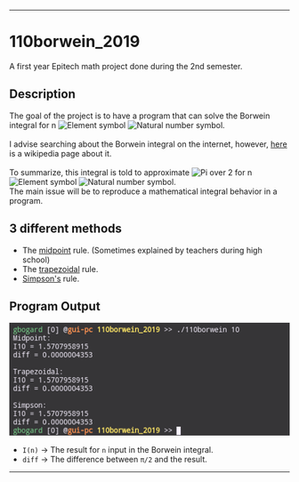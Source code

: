***

# 110borwein_2019

A first year Epitech math project done during the 2nd semester.<br>

## Description

The goal of the project is to have a program that can solve the Borwein integral for n ![Element symbol](https://wikimedia.org/api/rest_v1/media/math/render/svg/6fe4d5b0a594c1da89b5e78e7dfbeed90bdcc32f) ![Natural number symbol](https://wikimedia.org/api/rest_v1/media/math/render/svg/fdf9a96b565ea202d0f4322e9195613fb26a9bed).<br>
<br>
I advise searching about the Borwein integral on the internet, however, [here](https://en.wikipedia.org/wiki/Borwein_integral) is a wikipedia page about it.<br>
<br>
To summarize, this integral is told to approximate ![Pi over 2](https://wikimedia.org/api/rest_v1/media/math/render/svg/b7373b2fc7a9e87a180ef4861d72b715dd96c53f) for n ![Element symbol](https://wikimedia.org/api/rest_v1/media/math/render/svg/6fe4d5b0a594c1da89b5e78e7dfbeed90bdcc32f) ![Natural number symbol](https://wikimedia.org/api/rest_v1/media/math/render/svg/fdf9a96b565ea202d0f4322e9195613fb26a9bed).<br>
The main issue will be to reproduce a mathematical integral behavior in a program.<br>

## 3 different methods

* The [midpoint](https://www.purplemath.com/modules/midpoint.htm) rule. (Sometimes explained by teachers during high school)
* The [trapezoidal](https://byjus.com/maths/trapezoidal-rule/) rule.
* [Simpson's](https://en.wikipedia.org/wiki/Simpson%27s_rule) rule.

## Program Output

![110borwein Normal Output](https://github.com/guillaumebgd/110borwein_2019/blob/master/.github_assets/110borwein_normal_output.png?raw=true)

* <code>I(n)</code> -> The result for <code>n</code> input in the Borwein integral.<br>
* <code>diff</code> -> The difference between <code>π/2</code> and the result.

***
